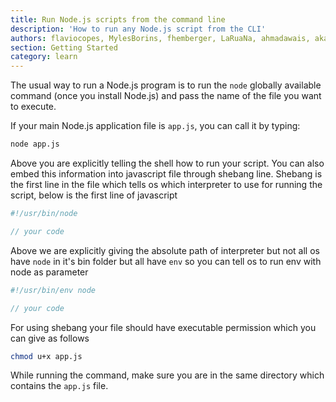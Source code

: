 ```yaml
---
title: Run Node.js scripts from the command line
description: 'How to run any Node.js script from the CLI'
authors: flaviocopes, MylesBorins, fhemberger, LaRuaNa, ahmadawais, akazyti
section: Getting Started
category: learn
---
```


The usual way to run a Node.js program is to run the `node` globally available command (once you install Node.js) and pass the name of the file you want to execute.

If your main Node.js application file is `app.js`, you can call it by typing:

```bash
node app.js
```

Above you are explicitly telling the shell how to run your script. You can also embed this information into javascript file through shebang line. Shebang is the first line in the file which tells os which interpreter to use for running the script, below is the first line of javascript

```javascript
#!/usr/bin/node

// your code
```

Above we are explicitly giving the absolute path of interpreter but not all os have `node` in it's bin folder but all have `env` so you can tell os to run env with node as parameter

```javascript
#!/usr/bin/env node

// your code
```

For using shebang your file should have executable permission which you can give as follows

```bash
chmod u+x app.js
```

While running the command, make sure you are in the same directory which contains the `app.js` file.
